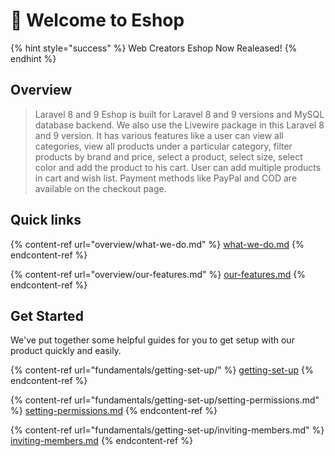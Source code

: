 # 👋 Welcome to Eshop

{% hint style="success" %}
Web Creators Eshop Now Realeased!
{% endhint %}

## Overview

> Laravel 8 and 9 Eshop is built for Laravel 8 and 9 versions and MySQL database backend. We also use the Livewire package in this Laravel 8 and 9 version. It has various features like a user can view all categories, view all products under a particular category, filter products by brand and price, select a product, select size, select color and add the product to his cart. User can add multiple products in cart and wish list. Payment methods like PayPal and COD are available on the checkout page.

## Quick links

{% content-ref url="overview/what-we-do.md" %}
[what-we-do.md](overview/what-we-do.md)
{% endcontent-ref %}

{% content-ref url="overview/our-features.md" %}
[our-features.md](overview/our-features.md)
{% endcontent-ref %}

## Get Started

We've put together some helpful guides for you to get setup with our product quickly and easily.

{% content-ref url="fundamentals/getting-set-up/" %}
[getting-set-up](fundamentals/getting-set-up/)
{% endcontent-ref %}

{% content-ref url="fundamentals/getting-set-up/setting-permissions.md" %}
[setting-permissions.md](fundamentals/getting-set-up/setting-permissions.md)
{% endcontent-ref %}

{% content-ref url="fundamentals/getting-set-up/inviting-members.md" %}
[inviting-members.md](fundamentals/getting-set-up/inviting-members.md)
{% endcontent-ref %}
